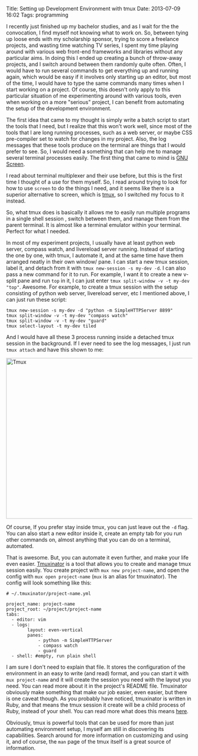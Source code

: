Title: Setting up Development Environment with tmux
Date: 2013-07-09 16:02
Tags: programming

I recently just finished up my bachelor studies, and as I wait for the the convocation, I find
myself not knowing what to work on. So,  between tying up loose ends with my scholarship sponsor,
trying to score a freelance projects, and wasting time watching TV series, I spent my time
playing around with various web front-end frameworks and libraries without any particular aims. 
In doing this I ended up creating a bunch of throw-away projects, and I switch around between
them randomly quite often. Often, I would have to run several commands to get everything up and 
running again, which would be easy if it involves only starting up an editor, but most of the time,
I would have to type the same commands many times when I start working on a project.
Of course, this doesn't only apply to this particular situation of me experimenting around with
various tools, even when working on a more "serious" project, I can benefit from automating the
setup of the development environment.

The first idea that came to my thought is simply write a batch script to start the tools that I need,
but I realize that this won't work well, since most of the tools that I are long running processes,
such as a web server, or maybe CSS pre-compiler set to watch for changes in my project. Also, 
the log messages that these tools produce on the terminal are things that I would prefer to see.
So, I would need a something that can help me to manage several terminal processes easily. The first
thing that came to mind is [GNU Screen][screen].

I read about terminal multiplexer and their use before, but this is the first time I thought of a use
for them myself. So, I read around trying to look for how to use `screen` to do the things I need, 
and it seems like there is a superior alternative to screen, which is [tmux][tmux], so I switched my focus
to it instead.

So, what tmux does is basically it allows me to easily run multiple programs in a single shell session
, switch between them, and manage them from the parent terminal. It is almost like a terminal emulator
within your terminal. Perfect for what I needed.

In most of my experiment projects, I usually have at least python web server, compass watch, and 
livereload server running. Instead of starting the one by one, with tmux, I automate it, and at the 
same time have them arranged neatly in their own window/ pane. 
I can start a new tmux session, label it, and detach from it with `tmux new-session -s my-dev -d`.
I can also pass a new command for it to run. For example, I want it to create a new v-split pane
and run `top` in it, I can just enter `tmux split-window -v -t my-dev "top"`. Awesome. For example, 
to create a tmux session with the setup consisting of python web server, livereload server, etc I
mentioned above, I can just run these script:

    tmux new-session -s my-dev -d "python -m SimpleHTTPServer 8899"
    tmux split-window -v -t my-dev "compass watch"
    tmux split-window -v -t my-dev "guard"
    tmux select-layout -t my-dev tiled

And I would have all these 3 process running inside a detached tmux session in the background. If I 
ever need to see the log messages, I just run `tmux attach` and have this shown to me:

<a href="http://www.flickr.com/photos/hendra2392/9247967451/" title="Tmux screenshot">
    <img src="https://farm4.staticflickr.com/3694/9247967451_6169fb7941_c.jpg" width="800" height="433" alt="Tmux">
</a>

Of course, If you prefer stay inside tmux, you can just leave out the `-d` flag. You can also
start a new editor inside it, create an empty tab for you run other commands on, almost anything
that you can do on a terminal, automated.

That is awesome. But, you can automate it even further, and make your life even easier. [Tmuxinator][mux]
is a tool that allows you to create and manage tmux session easily. You create project with 
`mux new project-name`, and open the config with `mux open project-name` (`mux` is an alias 
for tmuxinator). The config will look something like this:

    # ~/.tmuxinator/project-name.yml

    project_name: project-name
    project_root: ~/project/project-name
    tabs:
      - editor: vim
      - logs:
            layout: even-vertical
            panes: 
                - python -m SimpleHTTPServer
                - compass watch
                - guard
      - shell: #empty, run plain shell

I am sure I don't need to explain that file. It stores the configuration of the environment
in an easy to write (and read) format, and you can start it with `mux project-name` and it will
create the session you need with the layout you need. You can read more about it in the project's
README file. Tmuxinator obviously make something that make our job easier, even easier, but there is
one caveat though. As you probably have noticed, tmuxinator is written in Ruby, and that means the
tmux session it create will be a child process of Ruby, instead of your shell. You can read more 
what does this means [here][cav].

Obviously, tmux is powerful tools that can be used for more than just automating environment setup,
I myself am still in discovering its capabilities. Search around for more information on customizing
and using it, and of course, the `man` page of the tmux itself is a great source of information.

[tmux]: http://tmux.sourceforge.net/
[screen]: http://www.gnu.org/software/screen/
[mux]: https://github.com/aziz/tmuxinator
[cav]: http://natedickson.com/blog/2013/05/10/from-the-desk-of-captain-obvious-tmuxinator-vs-scripted-configurations/